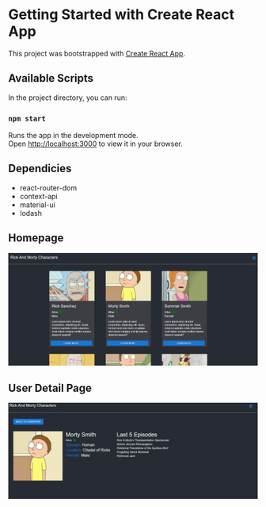 # Getting Started with Create React App

This project was bootstrapped with [Create React App](https://github.com/facebook/create-react-app).

## Available Scripts

In the project directory, you can run:

### `npm start`

Runs the app in the development mode.\
Open [http://localhost:3000](http://localhost:3000) to view it in your browser.

## Dependicies

- react-router-dom
- context-api
- material-ui
- lodash

## Homepage

<img src='/public/images/rick-any-morty-1.png' alt='anasayfa'>

## User Detail Page

<img src='/public/images/rick-and-morty-2.png' alt='user-detail'>
